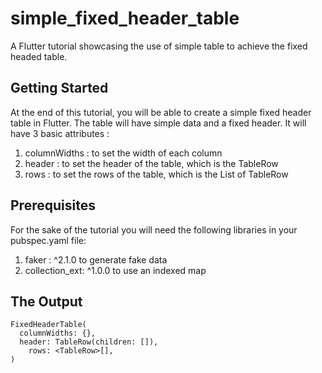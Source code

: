 # simple_fixed_header_table

A Flutter tutorial showcasing the use of simple table to achieve the fixed headed table.

## Getting Started

At the end of this tutorial, you will be able to create a simple fixed header table in Flutter.
The table will have simple data and a fixed header.
It will have 3 basic attributes :

1. columnWidths : to set the width of each column
2. header : to set the header of the table, which is the TableRow
3. rows : to set the rows of the table, which is the List of TableRow

## Prerequisites

For the sake of the tutorial you will need the following libraries in your pubspec.yaml file:

1. faker : ^2.1.0 to generate fake data
2. collection_ext: ^1.0.0 to use an indexed map

## The Output

```
FixedHeaderTable(
  columnWidths: {},
  header: TableRow(children: []),
    rows: <TableRow>[],
)
```
